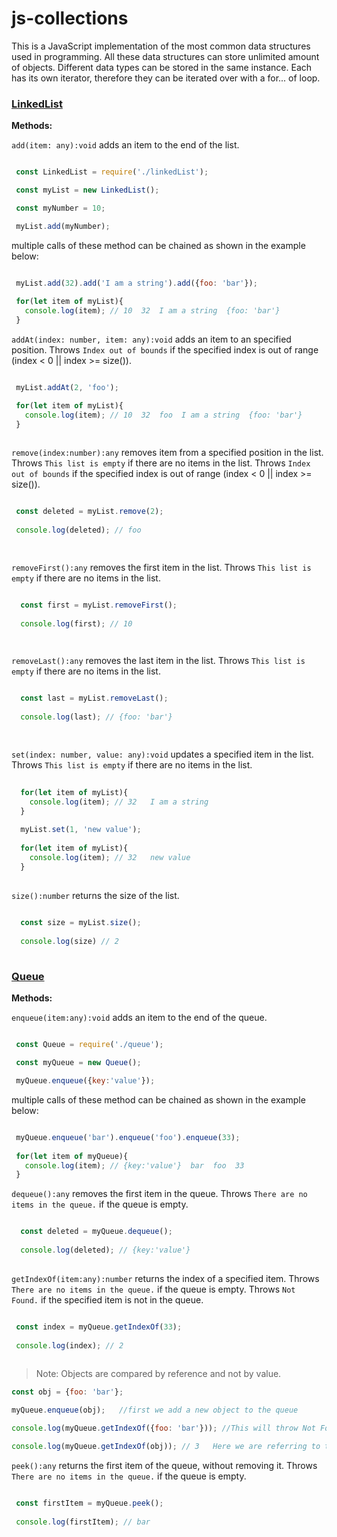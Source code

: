 # js-collections

This is a JavaScript implementation of the most common data structures used in programming.
All these data structures can store unlimited amount of objects. Different data types can be stored in the same instance. Each has its own iterator, therefore they can be iterated over with a for... of loop.

### [LinkedList](./linkedList.js)

__Methods:__

` add(item: any):void ` adds an item to the end of the list. 

 ```JavaScript

  const LinkedList = require('./linkedList');

  const myList = new LinkedList();

  const myNumber = 10;

  myList.add(myNumber);

 ```
 multiple calls of these method can be chained as shown in the example below:
 
 ```JavaScript

  myList.add(32).add('I am a string').add({foo: 'bar'});
    
  for(let item of myList){
    console.log(item); // 10  32  I am a string  {foo: 'bar'}
  }

 ```
` addAt(index: number, item: any):void ` adds an item to an specified position. Throws `Index out of bounds` if the specified index is out of range (index < 0 || index >= size()).
 ```JavaScript

  myList.addAt(2, 'foo');

  for(let item of myList){
    console.log(item); // 10  32  foo  I am a string  {foo: 'bar'}
  }
  
 ```

`remove(index:number):any` removes item from a specified position in the list. Throws `This list is empty` if there are no items in the list. Throws `Index out of bounds` if the specified index is out of range (index < 0 || index >= size()).

 ```JavaScript

  const deleted = myList.remove(2);
  
  console.log(deleted); // foo

  
 ```

`removeFirst():any` removes the first item in the list. Throws `This list is empty` if there are no items in the list. 

```JavaScript

  const first = myList.removeFirst();
  
  console.log(first); // 10

  
 ```
`removeLast():any` removes the last item in the list. Throws `This list is empty` if there are no items in the list.

```JavaScript

  const last = myList.removeLast();
  
  console.log(last); // {foo: 'bar'}

  
 ```

`set(index: number, value: any):void` updates a specified item in the list. Throws `This list is empty` if there are no items in the list.

```JavaScript
  
  for(let item of myList){
    console.log(item); // 32   I am a string
  }
  
  myList.set(1, 'new value');
  
  for(let item of myList){
    console.log(item); // 32   new value
  }
 
 ```

`size():number` returns the size of the list. 

```JavaScript
  
  const size = myList.size();
  
  console.log(size) // 2
  
 ```


### [Queue](./queue.js)

__Methods:__

`enqueue(item:any):void` adds an item to the end of the queue. 

 ```JavaScript

  const Queue = require('./queue');

  const myQueue = new Queue();

  myQueue.enqueue({key:'value'});

 ```
 multiple calls of these method can be chained as shown in the example below:
 
 ```JavaScript

  myQueue.enqueue('bar').enqueue('foo').enqueue(33);
    
  for(let item of myQueue){
    console.log(item); // {key:'value'}  bar  foo  33
  }

 ```

`dequeue():any` removes the first item in the queue. Throws `There are no items in the queue.` if the queue is empty.

```JavaScript

  const deleted = myQueue.dequeue();
  
  console.log(deleted); // {key:'value'} 
  

 ```
 
 `getIndexOf(item:any):number` returns the index of a specified item. Throws `There are no items in the queue.` if the queue is empty. Throws `Not Found.` if the specified item is not in the queue.
 
 ```JavaScript

  const index = myQueue.getIndexOf(33);
  
  console.log(index); // 2 
  

 ```
 > Note: Objects are compared by reference and not by value. 
 
  ```JavaScript
  const obj = {foo: 'bar'};
  
  myQueue.enqueue(obj);   //first we add a new object to the queue
  
  console.log(myQueue.getIndexOf({foo: 'bar'})); //This will throw Not Found. error because even though it has the same value, this object we are passing as argument is not the same object that was stored in the queue.
  
  console.log(myQueue.getIndexOf(obj)); // 3   Here we are referring to the same object. Therefore; we get its index. 

 ```
 
  `peek():any` returns the first item of the queue, without removing it. Throws `There are no items in the queue.` if the queue is empty.
 
 
 ```JavaScript

  const firstItem = myQueue.peek();
  
  console.log(firstItem); // bar 
  

 ```